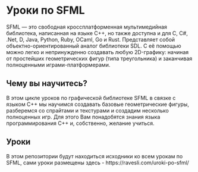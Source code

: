# Уроки по SFML

SFML — это свободная кроссплатформенная мультимедийная библиотека, написанная на языке C++, но также доступна и для C, C#, .Net, D, Java, Python, Ruby, OCaml, Go и Rust. Представляет собой объектно-ориентированный аналог библиотеки SDL. С её помощью можно легко и непринужденно создавать любую 2D-графику: начиная от простейших геометрических фигур (типа треугольника) и заканчивая полноценными играми-платформерами.

<h2>Чему вы научитесь?</h2>
В этом цикле уроков по графической библиотеке SFML в связке с языком С++ мы научимся создавать базовые геометрические фигуры, разберемся со спрайтами и текстурами и создадим несколько полноценных игр. Для этого Вам понадобятся знания языка программирования С++ и, собственно, желание учиться.

<h2>Уроки</h2>
В этом репозитории будут находиться исходники ко всем урокам по SFML, сами уроки размещены здесь - https://ravesli.com/uroki-po-sfml/
